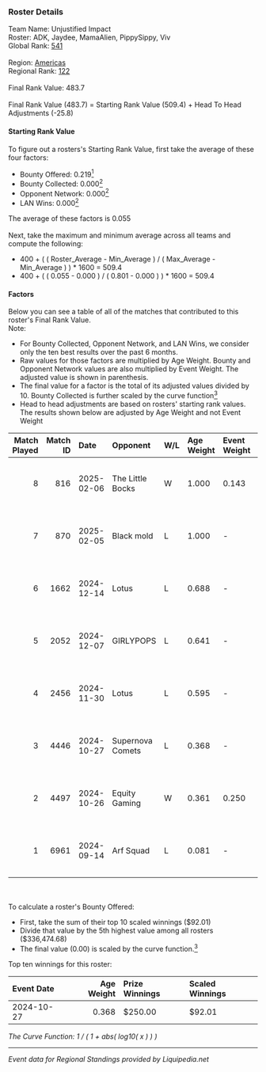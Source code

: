 ### Roster Details<br />
Team Name: Unjustified Impact<br />
Roster: ADK, Jaydee, MamaAlien, PippySippy, Viv<br />
Global Rank: [541](../standings_global.md)<br />
<br />
Region: [Americas]( ../standings_americas.md)<br />
Regional Rank: [122]( ../standings_americas.md)<br />
<br />
Final Rank Value:  483.7<br />
<br />
Final Rank Value (483.7) = Starting Rank Value (509.4) + Head To Head Adjustments (-25.8)<br />

#### Starting Rank Value<br />
To figure out a rosters's Starting Rank Value, first take the average of these four factors:<br />
- Bounty Offered: 0.219[<sup>1</sup>](#table2)
- Bounty Collected: 0.000[<sup>2</sup>](#table1)
- Opponent Network: 0.000[<sup>2</sup>](#table1)
- LAN Wins: 0.000[<sup>2</sup>](#table1)

The average of these factors is 0.055<br />
<br />
Next, take the maximum and minimum average across all teams and compute the following:<br />
- 400 + ( ( Roster_Average - Min_Average ) / ( Max_Average - Min_Average ) ) * 1600 = 509.4
- 400 + ( ( 0.055 - 0.000 ) / ( 0.801 - 0.000 ) ) * 1600 = 509.4


#### Factors<br />
Below you can see a table of all of the matches that contributed to this roster's Final Rank Value.<br />
Note:<br />

- For Bounty Collected, Opponent Network, and LAN Wins, we consider only the ten best results over the past 6 months.
- Raw values for those factors are multiplied by Age Weight. Bounty and Opponent Network values are also multiplied by Event Weight. The adjusted value is shown in parenthesis.
- The final value for a factor is the total of its adjusted values divided by 10. Bounty Collected is further scaled by the curve function[<sup>3</sup>](#curveFunction)
- Head to head adjustments are based on rosters' starting rank values. The results shown below are adjusted by Age Weight and not Event Weight
<span id="table1"></span><br />


| Match Played | Match ID | Date       | Opponent         | W/L | Age Weight | Event Weight | Bounty Collected | Opponent Network | LAN Wins  | H2H Adj. | Roster                                       |
| -: | -: | :- | :- | :- | :- | :- | :- | :- | :- | -: | :- |
|            8 |      816 | 2025-02-06 | The Little Bocks | W   | 1.000      | 0.143        | 0.000 (0.000)    | 0.000 (0.000)    | 0 (0.000) |    11.49 | ADK, Jaydee, MamaAlien, PippySippy, Viv      |
|            7 |      870 | 2025-02-05 | Black mold       | L   | 1.000      | -            | -                | -                | -         |   -15.48 | ADK, Jaydee, MamaAlien, PippySippy, Viv      |
|            6 |     1662 | 2024-12-14 | Lotus            | L   | 0.688      | -            | -                | -                | -         |    -7.20 | ADK, Bouchard, Jaydee, MamaAlien, PippySippy |
|            5 |     2052 | 2024-12-07 | GIRLYPOPS        | L   | 0.641      | -            | -                | -                | -         |    -7.74 | ADK, Jaydee, Kimmy, MamaAlien, PippySippy    |
|            4 |     2456 | 2024-11-30 | Lotus            | L   | 0.595      | -            | -                | -                | -         |    -6.58 | ADK, Jaydee, Knopk@, MamaAlien, PippySippy   |
|            3 |     4446 | 2024-10-27 | Supernova Comets | L   | 0.368      | -            | -                | -                | -         |    -3.24 | ADK, Jaydee, Knopk@, MamaAlien, PippySippy   |
|            2 |     4497 | 2024-10-26 | Equity Gaming    | W   | 0.361      | 0.250        | 0.000 (0.000)    | 0.000 (0.000)    | 0 (0.000) |     3.99 | ADK, Jaydee, Knopk@, MamaAlien, PippySippy   |
|            1 |     6961 | 2024-09-14 | Arf Squad        | L   | 0.081      | -            | -                | -                | -         |    -0.99 | ADK, Chowdzz, jaydee, Knopk@, PippySippy     |

<br />
<span id="table2"></span><br />
To calculate a roster's Bounty Offered:<br />

- First, take the sum of their top 10 scaled winnings ($92.01)
- Divide that value by the 5th highest value among all rosters ($336,474.68)
- The final value (0.00) is scaled by the curve function.[<sup>3</sup>](#curveFunction)

Top ten winnings for this roster:<br />

| Event Date | Age Weight | Prize Winnings | Scaled Winnings |
| :- | -: | :- | :- |
| 2024-10-27 |      0.368 | $250.00        | $92.01          |


<span id="curveFunction"></span>_The Curve Function: 1 / ( 1 + abs( log10( x ) ) )_<br />

---
_Event data for Regional Standings provided by Liquipedia.net_<br />

